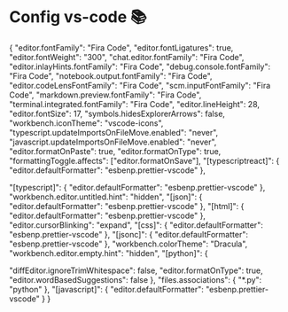# Config vs-code 📚

{
  "editor.fontFamily": "Fira Code",
  "editor.fontLigatures": true,
  "editor.fontWeight": "300",
  "chat.editor.fontFamily": "Fira Code",
  "editor.inlayHints.fontFamily": "Fira Code",
  "debug.console.fontFamily": "Fira Code",
  "notebook.output.fontFamily": "Fira Code",
  "editor.codeLensFontFamily": "Fira Code",
  "scm.inputFontFamily": "Fira Code",
  "markdown.preview.fontFamily": "Fira Code",
  "terminal.integrated.fontFamily": "Fira Code",
  "editor.lineHeight": 28,
  "editor.fontSize": 17,
  "symbols.hidesExplorerArrows": false,
  "workbench.iconTheme": "vscode-icons",
  "typescript.updateImportsOnFileMove.enabled": "never",
  "javascript.updateImportsOnFileMove.enabled": "never",
  "editor.formatOnPaste": true,
  "editor.formatOnType": true,
  "formattingToggle.affects": ["editor.formatOnSave"],
  "[typescriptreact]": {
    "editor.defaultFormatter": "esbenp.prettier-vscode"
  },

  "[typescript]": {
    "editor.defaultFormatter": "esbenp.prettier-vscode"
  },
  "workbench.editor.untitled.hint": "hidden",
  "[json]": {
    "editor.defaultFormatter": "esbenp.prettier-vscode"
  },
  "[html]": {
    "editor.defaultFormatter": "esbenp.prettier-vscode"
  },
  "editor.cursorBlinking": "expand",
  "[css]": {
    "editor.defaultFormatter": "esbenp.prettier-vscode"
  },
"[jsonc]": {
    "editor.defaultFormatter": "esbenp.prettier-vscode"
},
"workbench.colorTheme": "Dracula",
"workbench.editor.empty.hint": "hidden",
"[python]": {

  "diffEditor.ignoreTrimWhitespace": false,
  "editor.formatOnType": true,
  "editor.wordBasedSuggestions": false
},
"files.associations": {
  "*.py": "python"
},
"[javascript]": {
  "editor.defaultFormatter": "esbenp.prettier-vscode"
}
}


